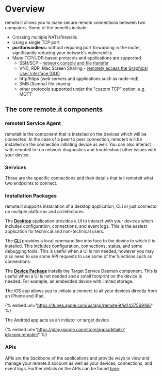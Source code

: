 # Overview

remote.it allows you to make secure remote connections between two computers. Some of the benefits include:

* Crossing multiple NATs/firewalls
* Using a single TCP port
* **portforwardless:** without requiring port forwarding in the router, significantly reducing your network's vulnerability
* Many TCP/UDP-based protocols and applications are supported
  * SSH/SCP - [network console and file transfer](https://support.remote.it/hc/en-us/sections/360009162531-Remote-console-and-file-transfer)
  * VNC, RDP, Mac Screen Sharing - [remotely access the Graphical User Interface (GUI)](https://support.remote.it/hc/en-us/categories/360001173912-Applications)
  * http/https (web servers and applications such as node-red)
  * SMB (Samba) file sharing
  * other protocols supported under the "custom TCP" option, e.g. MQTT

## The core remote.it components

### remoteit Service Agent

remoteit is the component that is installed on the devices which will be connected. In the case of a peer to peer connection, remoteit will be installed on the connection initiating device as well. You can also interact with remoteit to run network diagnostics and troubleshoot other issues with your device.

### Services

These are the specific connections and their details that tell remoteit what two endpoints to connect.&#x20;

### Installation Packages

remote.it supports installation of a desktop application, CLI or just connectd on multiple platforms and architectures.

The [**Desktop**](https://link.remote.it/support/desktop-overview) application provides a UI to interact with your devices which includes configuration, connections, and event logs. This is the easiest application for technical and non-technical users.

The [**CLI**](../../software/cli/overview.md) provides a local command line interface to the device to which it is installed. This includes configuration, connections, status, and some debugging tools. This is useful when a UI is not needed, however you may also need to use some API requests to use some of the functions such as connections.

The [**Device Package**](../../software/device-package/installation.md) installs the Target Service Daemon component. This is useful when a UI is not needed and a small footprint on the device is needed. For example, an embedded device with limited storage.

The iOS app allows you to initiate a connect to all your devices directly from an iPhone and iPad.

{% embed url="https://itunes.apple.com/us/app/remote-it/id1437569166" %}

The Android app acts as an initiator or target device

{% embed url="https://play.google.com/store/apps/details?id=com.remoteit" %}

### APIs

APIs are the backbone of the applications and provide ways to view and manage your remote.it account as well as your devices, connections, and event logs. Further details on the APIs can be found [here](broken-reference).

